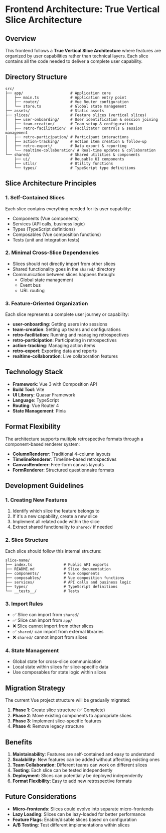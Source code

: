 # Frontend Architecture: True Vertical Slice Architecture

## Overview

This frontend follows a **True Vertical Slice Architecture** where features are organized by user capabilities rather than technical layers. Each slice contains all the code needed to deliver a complete user capability.

## Directory Structure

```
src/
├── app/                     # Application core
│   ├── main.ts              # Application entry point
│   ├── router/              # Vue Router configuration
│   └── store.ts             # Global state management
├── assets/                  # Static assets
├── slices/                  # Feature slices (vertical slices)
│   ├── user-onboarding/     # User identification & session joining
│   ├── team-creation/       # Team setup & configuration
│   ├── retro-facilitation/  # Facilitator controls & session management
│   ├── retro-participation/ # Participant interactions
│   ├── action-tracking/     # Action item creation & follow-up
│   ├── retro-export/        # Data export & reporting
│   └── realtime-collaboration/ # Real-time updates & collaboration
└── shared/                  # Shared utilities & components
    ├── ui/                  # Reusable UI components
    ├── utils/               # Utility functions
    └── types/               # TypeScript type definitions
```

## Slice Architecture Principles

### 1. Self-Contained Slices

Each slice contains everything needed for its user capability:

- Components (Vue components)
- Services (API calls, business logic)
- Types (TypeScript definitions)
- Composables (Vue composition functions)
- Tests (unit and integration tests)

### 2. Minimal Cross-Slice Dependencies

- Slices should not directly import from other slices
- Shared functionality goes in the `shared/` directory
- Communication between slices happens through:
  - Global state management
  - Event bus
  - URL routing

### 3. Feature-Oriented Organization

Each slice represents a complete user journey or capability:

- **user-onboarding**: Getting users into sessions
- **team-creation**: Setting up teams and configurations
- **retro-facilitation**: Running and managing retrospectives
- **retro-participation**: Participating in retrospectives
- **action-tracking**: Managing action items
- **retro-export**: Exporting data and reports
- **realtime-collaboration**: Live collaboration features

## Technology Stack

- **Framework**: Vue 3 with Composition API
- **Build Tool**: Vite
- **UI Library**: Quasar Framework
- **Language**: TypeScript
- **Routing**: Vue Router 4
- **State Management**: Pinia

## Format Flexibility

The architecture supports multiple retrospective formats through a component-based renderer system:

- **ColumnRenderer**: Traditional 4-column layouts
- **TimelineRenderer**: Timeline-based retrospectives
- **CanvasRenderer**: Free-form canvas layouts
- **FormRenderer**: Structured questionnaire formats

## Development Guidelines

### 1. Creating New Features

1. Identify which slice the feature belongs to
2. If it's a new capability, create a new slice
3. Implement all related code within the slice
4. Extract shared functionality to `shared/` if needed

### 2. Slice Structure

Each slice should follow this internal structure:

```
slice-name/
├── index.ts              # Public API exports
├── README.md             # Slice documentation
├── components/           # Vue components
├── composables/          # Vue composition functions
├── services/             # API calls and business logic
├── types/                # TypeScript definitions
└── __tests__/            # Tests
```

### 3. Import Rules

- ✅ Slice can import from `shared/`
- ✅ Slice can import from `app/`
- ❌ Slice cannot import from other slices
- ✅ `shared/` can import from external libraries
- ❌ `shared/` cannot import from slices

### 4. State Management

- Global state for cross-slice communication
- Local state within slices for slice-specific data
- Use composables for state logic within slices

## Migration Strategy

The current Vue project structure will be gradually migrated:

1. **Phase 1**: Create slice structure (✅ Complete)
2. **Phase 2**: Move existing components to appropriate slices
3. **Phase 3**: Implement slice-specific features
4. **Phase 4**: Remove legacy structure

## Benefits

1. **Maintainability**: Features are self-contained and easy to understand
2. **Scalability**: New features can be added without affecting existing ones
3. **Team Collaboration**: Different teams can work on different slices
4. **Testing**: Each slice can be tested independently
5. **Deployment**: Slices can potentially be deployed independently
6. **Format Flexibility**: Easy to add new retrospective formats

## Future Considerations

- **Micro-frontends**: Slices could evolve into separate micro-frontends
- **Lazy Loading**: Slices can be lazy-loaded for better performance
- **Feature Flags**: Enable/disable slices based on configuration
- **A/B Testing**: Test different implementations within slices
